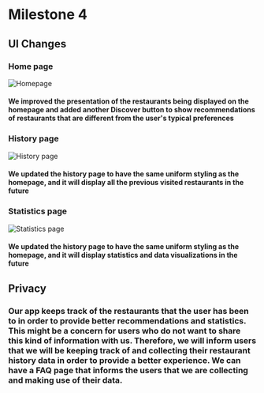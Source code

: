 # Milestone 4

## UI Changes

### Home page
![Homepage](https://github.com/ruan-andy/COGS121/blob/master/milestone4/homepage.png)
#### We improved the presentation of the restaurants being displayed on the homepage and added another Discover button to show recommendations of restaurants that are different from the user's typical preferences 

### History page
![History page](https://github.com/ruan-andy/COGS121/blob/master/milestone4/history.png)
#### We updated the history page to have the same uniform styling as the homepage, and it will display all the previous visited restaurants in the future



### Statistics page
![Statistics page](https://github.com/ruan-andy/COGS121/blob/master/milestone4/statistics.png)
#### We updated the history page to have the same uniform styling as the homepage, and it will display statistics and data visualizations in the future



## Privacy

### Our app keeps track of the restaurants that the user has been to in order to provide better recommendations and statistics. This might be a concern for users who do not want to share this kind of information with us. Therefore, we will inform users that we will be keeping track of and collecting their restaurant history data in order to provide a better experience. We can have a FAQ page that informs the users that we are collecting and making use of their data.
<!-- ## Frontend

## Backend -->
